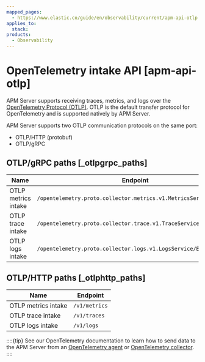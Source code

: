```yaml
---
mapped_pages:
  - https://www.elastic.co/guide/en/observability/current/apm-api-otlp.html
applies_to:
  stack:
products:
  - Observability
---
```


# OpenTelemetry intake API [apm-api-otlp]

APM Server supports receiving traces, metrics, and logs over the [OpenTelemetry Protocol (OTLP)](https://opentelemetry.io/docs/specs/otlp/). OTLP is the default transfer protocol for OpenTelemetry and is supported natively by APM Server.

APM Server supports two OTLP communication protocols on the same port:

* OTLP/HTTP (protobuf)
* OTLP/gRPC

## OTLP/gRPC paths [_otlpgrpc_paths]

| Name | Endpoint |
| --- | --- |
| OTLP metrics intake | `/opentelemetry.proto.collector.metrics.v1.MetricsService/Export` |
| OTLP trace intake | `/opentelemetry.proto.collector.trace.v1.TraceService/Export` |
| OTLP logs intake | `/opentelemetry.proto.collector.logs.v1.LogsService/Export` |

## OTLP/HTTP paths [_otlphttp_paths]

| Name | Endpoint |
| --- | --- |
| OTLP metrics intake | `/v1/metrics` |
| OTLP trace intake | `/v1/traces` |
| OTLP logs intake | `/v1/logs` |

::::{tip}
See our OpenTelemetry documentation to learn how to send data to the APM Server from an [OpenTelemetry agent](/solutions/observability/apm/upstream-opentelemetry-collectors-language-sdks.md#apm-instrument-apps-otel) or [OpenTelemetry collector](/solutions/observability/apm/upstream-opentelemetry-collectors-language-sdks.md#apm-connect-open-telemetry-collector).
::::

